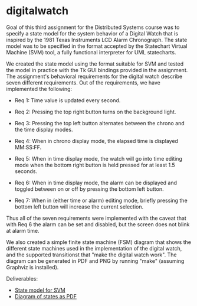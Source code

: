 # digitalwatch

Goal of this third assignment for the Distributed Systems course was
to specify a state model for the system behavior of a Digital Watch
that is inspired by the 1981 Texas Instruments LCD Alarm
Chronograph. The state model was to be specified in the format
accepted by the Statechart Virtual Machine (SVM) tool, a fully
functional interpreter for UML statecharts.

We created the state model using the format suitable for SVM and
tested the model in practice with the Tk GUI bindings provided in the
assignment. The assignment's behavioral requirements for the digital
watch describe seven different requirements. Out of the requirements,
we have implemented the following:

 * Req 1: Time value is updated every second.

 * Req 2: Pressing the top right button turns on the background light.

 * Req 3: Pressing the top left button alternates between the chrono
   and the time display modes.

 * Req 4: When in chrono display mode, the elapsed time is displayed MM:SS:FF.

 * Req 5: When in time display mode, the watch will go into time
   editing mode when the bottom right button is held pressed for at
   least 1.5 seconds.

 * Req 6: When in time display mode, the alarm can be displayed and
   toggled between on or off by pressing the bottom left button.

 * Req 7: When in (either time or alarm) editing mode, briefly
   pressing the bottom left button will increase the current
   selection.

Thus all of the seven requirements were implemented with the caveat
that with Req 6 the alarm can be set and disabled, but the screen does
not blink at alarm time.

We also created a simple finite state machine (FSM) diagram that shows
the different state machines used in the implementation of the digital
watch, and the supported transitionst that "make the digital watch
work". The diagram can be generated in PDF and PNG by running "make"
(assuming Graphviz is installed).

Deliverables:

 * [State model for SVM](digitalwatch.des)
 * [Diagram of states as PDF](digitalwatch.pdf)
